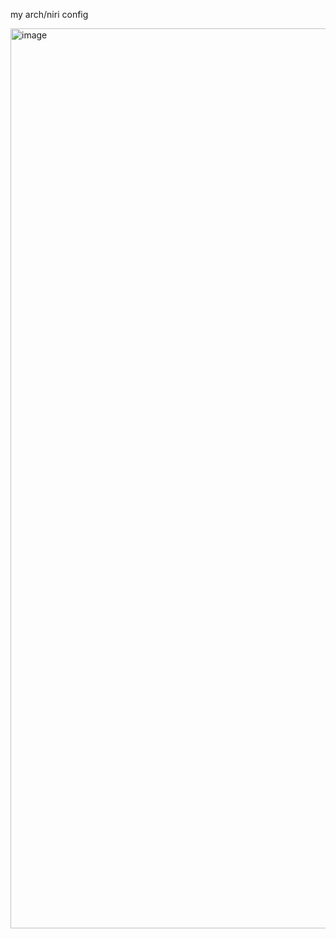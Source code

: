 my arch/niri config

<img width="2560" height="1440" alt="image" src="https://github.com/user-attachments/assets/7bb0d08d-e6e0-4023-ab4c-9b5346373d77" />
